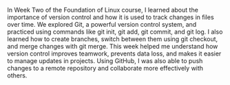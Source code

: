 In Week Two of the Foundation of Linux course, I learned about the importance of version control and how it is used to track changes in files over time. We explored Git, a powerful version control system, and practiced using commands like git init, git add, git commit, and git log. I also learned how to create branches, switch between them using git checkout, and merge changes with git merge. This week helped me understand how version control improves teamwork, prevents data loss, and makes it easier to manage updates in projects. Using GitHub, I was also able to push changes to a remote repository and collaborate more effectively with others.
